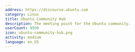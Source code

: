 ```yaml
---
address: https://discourse.ubuntu.com
category: Linux
title: Ubuntu Community Hub
description: The meeting point for the Ubuntu community.
userCount: 9550
icon: ubuntu-community-hub.png
activity: medium
language: en_US
---
```

